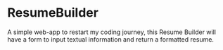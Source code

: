 # ResumeBuilder
A simple web-app to restart my coding journey, this Resume Builder will have a form to input textual information and return a formatted resume.
